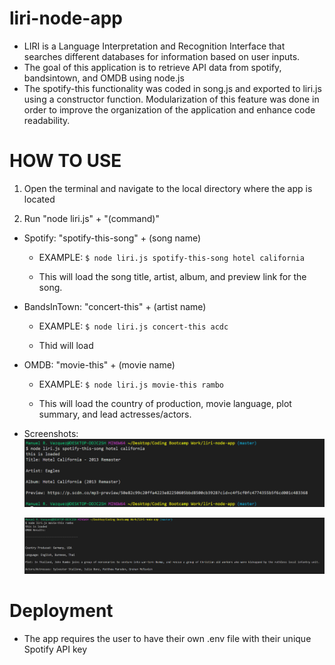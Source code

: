# liri-node-app
- LIRI is a Language Interpretation and Recognition Interface that searches different databases for information based on user inputs.
- The goal of this application is to retrieve API data from spotify, bandsintown, and OMDB using node.js
- The spotify-this functionality was coded in song.js and exported to liri.js using a constructor function. Modularization of this feature was done in order to improve the organization of the application and enhance code readability.

# HOW TO USE
1. Open the terminal and navigate to the local directory where the app is located

2. Run "node liri.js" + "(command)"

- Spotify: "spotify-this-song" + (song name)
    - EXAMPLE:
            ````
            $ node liri.js spotify-this-song hotel california
            ````

    - This will load the song title, artist, album, and preview link for the song.


- BandsInTown: "concert-this" + (artist name)
    - EXAMPLE:
            ````
            $ node liri.js concert-this acdc
            ````

    - Thid will load 


- OMDB: "movie-this" + (movie name)
    - EXAMPLE:
            ````
            $ node liri.js movie-this rambo
            ````
    
    - This will load the country of production, movie language, plot summary, and lead actresses/actors.


- Screenshots:
    <img src="./screenshots/spotify-functional-screenshot.png">

    <img src="./screenshots/movie-this functionality.png">





# Deployment
- The app requires the user to have their own .env file with their unique Spotify API key
